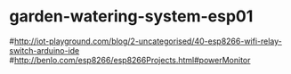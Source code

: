 # garden-watering-system-esp01
#http://iot-playground.com/blog/2-uncategorised/40-esp8266-wifi-relay-switch-arduino-ide
#http://benlo.com/esp8266/esp8266Projects.html#powerMonitor
